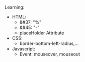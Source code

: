 Learning:
* HTML:
    - &#37: "%"
    - &#45: "-"
    - placeHolder Attribute
* CSS:
    - border-bottom-left-radius,...
* Javascript:
    - Event: mouseover, mouseout